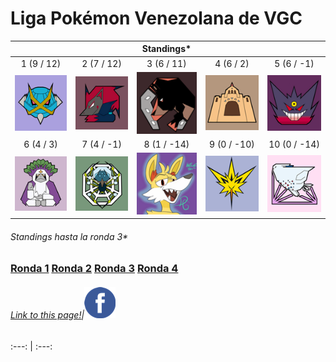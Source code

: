 # Liga Pokémon Venezolana de VGC

| | | Standings* | | |
:---: | :---: | :---: | :---: | :---:
1 (9 / 12) | 2 (7 / 12) | 3 (6 / 11) | 4 (6 / 2) | 5 (6 / -1)
![Mega Meta Mercenaries][mmm] | ![Televen Illusion][ti] | ![Rinconada Racers][rr] | ![Secta Palossand][sp] | ![Broken Riders][br]
6 (4 / 3) | 7 (4 / -1) | 8 (1 / -14) | 9 (0 / -10) | 10 (0 / -14)
![Orangurus Council][oc] | ![Araquanid Shot][as] | ![Destiel Gaming][dg] | ![Catatumbos Lake Rage][clr] | ![Full Breakers][fb]

###### Standings hasta la ronda 3*

### [Ronda 1](https://jalexl07.github.io/Ronda1/ "Ronda 1") [Ronda 2](https://jalexl07.github.io/Ronda2/ "Ronda 2") [Ronda 3](https://jalexl07.github.io/Ronda3/ "Ronda 3") [Ronda 4](https://jalexl07.github.io/Ronda4/ "Ronda 4")

###### [Link to this page!](https://jalexl07.github.io/ "Home")|[![Grupo de Facebook][facebook]](https://www.facebook.com/groups/775600862589935/)
:---: | :---:

[rr]: https://github.com/JAlexL07/JAlexL07.github.io/raw/master/images/rr.png "Rinconada Racers"
[mmm]: https://github.com/JAlexL07/JAlexL07.github.io/raw/master/images/mmm.png "Mega Meta Mercenaries"
[as]: https://github.com/JAlexL07/JAlexL07.github.io/raw/master/images/as.png "Araquanid Shot"
[ti]: https://github.com/JAlexL07/JAlexL07.github.io/raw/master/images/ti.png "Televen Illusion"
[br]: https://github.com/JAlexL07/JAlexL07.github.io/raw/master/images/br.png "Broken Riders"
[sp]: https://github.com/JAlexL07/JAlexL07.github.io/raw/master/images/sp.png "Secta Palossand"
[oc]: https://github.com/JAlexL07/JAlexL07.github.io/raw/master/images/oc.png "Orangurus Council"
[dg]: https://github.com/JAlexL07/JAlexL07.github.io/raw/master/images/dg.png "Destiel Gaming"
[clr]: https://github.com/JAlexL07/JAlexL07.github.io/raw/master/images/clr.png "Catatumbos Lake Rage"
[fb]: https://github.com/JAlexL07/JAlexL07.github.io/raw/master/images/fb.png "Full Breakers"
[facebook]: https://github.com/JAlexL07/JAlexL07.github.io/raw/master/images/fb-icon.png "Grupo de Facebook"
